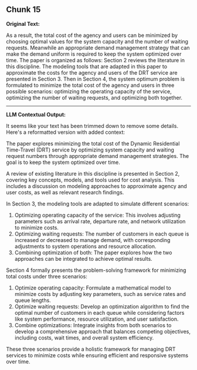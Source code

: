 ## Chunk 15

**Original Text:**

As a result, the total cost of the agency and users can be minimized by choosing optimal values for the system capacity and the number of waiting requests. Meanwhile an appropriate demand management strategy that can make the demand uniform is required to keep the system optimized over time. The paper is organized as follows: Section 2 reviews the literature in this discipline. The modeling tools that are adapted in this paper to approximate the costs for the agency and users of the DRT service are presented in Section 3. Then in Section 4, the system optimum problem is formulated to minimize the total cost of the agency and users in three possible scenarios: optimizing the operating capacity of the service, optimizing the number of waiting requests, and optimizing both together.

---

**LLM Contextual Output:**

It seems like your text has been trimmed down to remove some details. Here's a reformatted version with added context:

The paper explores minimizing the total cost of the Dynamic Residential Time-Travel (DRT) service by optimizing system capacity and waiting request numbers through appropriate demand management strategies. The goal is to keep the system optimized over time.

A review of existing literature in this discipline is presented in Section 2, covering key concepts, models, and tools used for cost analysis. This includes a discussion on modeling approaches to approximate agency and user costs, as well as relevant research findings.

In Section 3, the modeling tools are adapted to simulate different scenarios:

1. Optimizing operating capacity of the service: This involves adjusting parameters such as arrival rate, departure rate, and network utilization to minimize costs.
2. Optimizing waiting requests: The number of customers in each queue is increased or decreased to manage demand, with corresponding adjustments to system operations and resource allocation.
3. Combining optimization of both: The paper explores how the two approaches can be integrated to achieve optimal results.

Section 4 formally presents the problem-solving framework for minimizing total costs under three scenarios:

1. Optimize operating capacity: Formulate a mathematical model to minimize costs by adjusting key parameters, such as service rates and queue lengths.
2. Optimize waiting requests: Develop an optimization algorithm to find the optimal number of customers in each queue while considering factors like system performance, resource utilization, and user satisfaction.
3. Combine optimizations: Integrate insights from both scenarios to develop a comprehensive approach that balances competing objectives, including costs, wait times, and overall system efficiency.

These three scenarios provide a holistic framework for managing DRT services to minimize costs while ensuring efficient and responsive systems over time.
